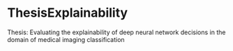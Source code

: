 # ThesisExplainability
Thesis: Evaluating the explainability of deep neural network decisions in the domain of medical imaging classification 
